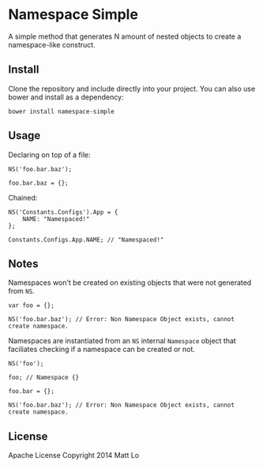 # Namespace Simple
A simple method that generates N amount of nested objects to create a namespace-like construct.

## Install

Clone the repository and include directly into your project. You can also use bower and install as a dependency:

```
bower install namespace-simple
```

## Usage

Declaring on top of a file:

```
NS('foo.bar.baz');

foo.bar.baz = {};
```

Chained:

```
NS('Constants.Configs').App = {
	NAME: "Namespaced!"
};

Constants.Configs.App.NAME; // "Namespaced!"
```

## Notes

Namespaces won't be created on existing objects that were not generated from `NS`.

```
var foo = {};

NS('foo.bar.baz'); // Error: Non Namespace Object exists, cannot create namespace.
```

Namespaces are instantiated from an `NS` internal `Namespace` object that faciliates checking if a namespace can be created or not.

```
NS('foo');

foo; // Namespace {}

foo.bar = {};

NS('foo.bar.baz'); // Error: Non Namespace Object exists, cannot create namespace.
```

## License

Apache License Copyright 2014 Matt Lo